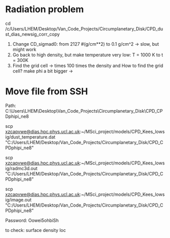 # Radiation problem

cd /c/Users/LHEM/Desktop/Van_Code_Projects/Circumplanetary_Disk/CPD_dust_dias_newsig_corr_copy


1. Change CD_sigmad0: from 2127 #(g/cm**2) to 0.1 g/cm^2  -> slow, but might work
2. Go back to high density, but make temperature very low: T = 1000 K to t = 300K 
3. Find the grid cell -> times 100 times the density and 
    How to find the grid cell? 
    make phi a bit bigger -> 



# Move file from SSH
Path: C:\Users\LHEM\Desktop\Van_Code_Projects\Circumplanetary_Disk\CPD_CPDphipi_ne8


scp xzcapvwe@dias.hpc.phys.ucl.ac.uk:~/MSci_project/models/CPD_Kees_lowsig/dust_temperature.dat "C:/Users/LHEM/Desktop/Van_Code_Projects/Circumplanetary_Disk/CPD_CPDphipi_ne8"

scp xzcapvwe@dias.hpc.phys.ucl.ac.uk:~/MSci_project/models/CPD_Kees_lowsig/radmc3d.out "C:/Users/LHEM/Desktop/Van_Code_Projects/Circumplanetary_Disk/CPD_CPDphipi_ne8"

scp xzcapvwe@dias.hpc.phys.ucl.ac.uk:~/MSci_project/models/CPD_Kees_lowsig/image.out "C:/Users/LHEM/Desktop/Van_Code_Projects/Circumplanetary_Disk/CPD_CPDphipi_ne8"

Password: Oowei5ohbiSh

to check: 
surface density
loc